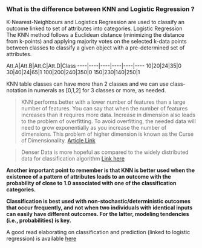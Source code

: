 ### What is the difference between KNN and Logistic Regression ?
K-Nearest-Neighbours and Logistics Regression are used to classify an outcome linked to set of attributes into categories.
Logistic Regression  
The KNN method follows a Euclidean distance (minimizing the distance from k-points) and applying majority votes on the selected k-data points between classes to classify a given object with a pre-determined set of attributes.

Att.A|Att.B|Att.C|Att.D|Class
----|----|----|----|----|----
10|20|24|35|0
30|40|24|65|1
100|200|240|350|0
150|230|140|250|1

KNN table classes can have more than 2 classes and we can use class-notation in numerals as [0,1,2] for 3 classes or more, as needed.

>KNN performs better with a lower number of features than a large
number of features. You can say that when the number of features
increases than it requires more data. Increase in dimension also leads
to the problem of overfitting. To avoid overfitting, the needed data
will need to grow exponentially as you increase the number of
dimensions. This problem of higher dimension is known as the Curse of Dimensionality. [Article Link](https://www.datacamp.com/community/tutorials/k-nearest-neighbor-classification-scikit-learn)

>Denser Data is more hopeful as compared to the widely distributed data for classification algorithm [Link here](https://www.mathworks.com/matlabcentral/answers/373364-can-k-nearest-neighbor-classify-more-than-two-classes#comment_517121)

**Another important point to remember is that KNN is better used when the existence of a pattern of attributes leads to an outcome with the probability of close to 1.0 associated with one of the classification categories.**  

**Classification is best used with non-stochastic/deterministic outcomes that occur frequently, and not when two individuals with identical inputs can easily have different outcomes. For the latter, modeling tendencies (i.e., probabilities) is key.**

A good read elaborating on classification and prediction (linked to logistic regression) is available [here](https://www.fharrell.com/post/classification/)

<!--stackedit_data:
eyJoaXN0b3J5IjpbOTA4OTczNjQ4XX0=
-->